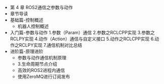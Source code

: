 - 第 4 章 ROS2通信之参数与动作
- 章节导读
- 基础篇-控制概述
    - 机器人控制概述
- 入门篇-参数与动作
    1.参数（Param）通信
    2.参数之RCLCPP实现
    3.参数之RCLPY实现
    4.动作（Action）通信与自定义接口
    5.动作之RCLCPP实现
    6.动作之RCLPY实现
    7.通信机制对比总结
- 进阶篇-原理进阶
    - 参数与动作通信机制原理
    - 3.生命周期节点介绍
    - 高效的ROS2进程内通信
    - 使用ZeroMQ进行订阅发布